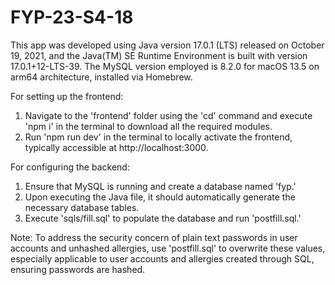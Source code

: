 # FYP-23-S4-18

This app was developed using Java version 17.0.1 (LTS) released on October 19, 2021, and the Java(TM) SE Runtime Environment is built with version 17.0.1+12-LTS-39. The MySQL version employed is 8.2.0 for macOS 13.5 on arm64 architecture, installed via Homebrew.
 
For setting up the frontend:  
1. Navigate to the 'frontend' folder using the 'cd' command and execute 'npm i' in the terminal to download all the required modules. 
2. Run 'npm run dev' in the terminal to locally activate the frontend, typically accessible at http://localhost:3000.

For configuring the backend: 
1. Ensure that MySQL is running and create a database named 'fyp.' 
2. Upon executing the Java file, it should automatically generate the necessary database tables. 
3. Execute 'sqls/fill.sql' to populate the database and run 'postfill.sql.'

Note: To address the security concern of plain text passwords in user accounts and unhashed allergies, use 'postfill.sql' to overwrite these values, especially applicable to user accounts and allergies created through SQL, ensuring passwords are hashed.

